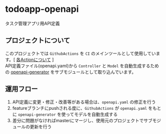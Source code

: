 # todoapp-openapi
タスク管理アプリ用API定義

## プロジェクトについて
このプロジェクトでは `GithubActions` を `CI` のメインツールとして使用しています。[ [各Actionについて](https://github.com/taroshun32/todoapp-openapi/wiki/GithubActions) ]  
API定義ファイル(openapi.yaml)から `Controller` と `Model` を自動生成するための [openapi-generator](https://github.com/taroshun32/openapi-generator) をサブモジュールとして取り込んでいます。

## 運用フロー
1. API定義に変更・修正・改善等がある場合は、`openapi.yaml` の修正を行う
2. featureブランチにpushされる度に、`GithubActions` が `openapi.yaml` をもとに `openapi-generator` を使ってモデルを自動生成する
3. 差分に問題がなければmasterにマージし、使用元のプロジェクトでサブモジュールの更新を行う
